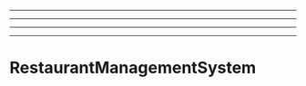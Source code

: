 ---------------------------------------------------------
----------------------------------------------------------------------------------------------------
----------------------------------------------------------------------------------------------------
----------------------------------------------------------------------------------------------------
# RestaurantManagementSystem
